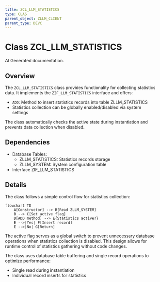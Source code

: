 ```yaml
---
title: ZCL_LLM_STATISTICS
type: CLAS
parent_object: ZLLM_CLIENT
parent_type: DEVC
---
```


# Class ZCL_LLM_STATISTICS

AI Generated documentation.

## Overview

The `ZCL_LLM_STATISTICS` class provides functionality for collecting statistics data. It implements the `ZIF_LLM_STATISTICS` interface and offers:

- `ADD`: Method to insert statistics records into table ZLLM_STATISTICS
- Statistics collection can be globally enabled/disabled via system settings

The class automatically checks the active state during instantiation and prevents data collection when disabled.

## Dependencies

- Database Tables:
  - ZLLM_STATISTICS: Statistics records storage
  - ZLLM_SYSTEM: System configuration table
- Interface ZIF_LLM_STATISTICS

## Details

The class follows a simple control flow for statistics collection:

```mermaid
flowchart TD
    A[Constructor] --> B[Read ZLLM_SYSTEM]
    B --> C[Set active flag]
    D[ADD method] --> E{Statistics active?}
    E -->|Yes| F[Insert record]
    E -->|No| G[Return]
```

The active flag serves as a global switch to prevent unnecessary database operations when statistics collection is disabled. This design allows for runtime control of statistics gathering without code changes.

The class uses database table buffering and single record operations to optimize performance:

- Single read during instantiation
- Individual record inserts for statistics
